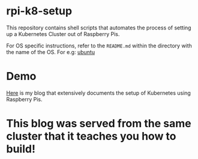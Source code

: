 # rpi-k8-setup

This repository contains shell scripts that automates the process of setting up a Kubernetes Cluster out of Raspberry Pis.

For OS specific instructions, refer to the `README.md` within the directory with the name of the OS. For e.g: [ubuntu](https://github.com/ashish-koshy/rpi-k8-setup/blob/main/ubuntu/README.md)

# Demo
[Here](https://blog.ashishkoshy.me/#/raspberry-pi-kubernetes-cluster-part-1) is my blog that extensively documents the setup of Kubernetes using Raspberry Pis. 

# This blog was served from the same cluster that it teaches you how to build!
